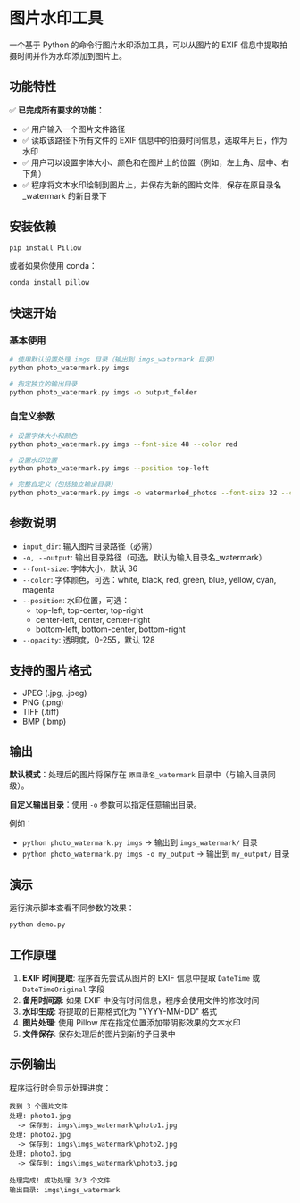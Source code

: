 # 图片水印工具

一个基于 Python 的命令行图片水印添加工具，可以从图片的 EXIF 信息中提取拍摄时间并作为水印添加到图片上。

## 功能特性

✅ **已完成所有要求的功能：**

- ✅ 用户输入一个图片文件路径
- ✅ 读取该路径下所有文件的 EXIF 信息中的拍摄时间信息，选取年月日，作为水印
- ✅ 用户可以设置字体大小、颜色和在图片上的位置（例如，左上角、居中、右下角）
- ✅ 程序将文本水印绘制到图片上，并保存为新的图片文件，保存在原目录名\_watermark 的新目录下

## 安装依赖

```bash
pip install Pillow
```

或者如果你使用 conda：

```bash
conda install pillow
```

## 快速开始

### 基本使用

```bash
# 使用默认设置处理 imgs 目录（输出到 imgs_watermark 目录）
python photo_watermark.py imgs

# 指定独立的输出目录
python photo_watermark.py imgs -o output_folder
```

### 自定义参数

```bash
# 设置字体大小和颜色
python photo_watermark.py imgs --font-size 48 --color red

# 设置水印位置
python photo_watermark.py imgs --position top-left

# 完整自定义（包括独立输出目录）
python photo_watermark.py imgs -o watermarked_photos --font-size 32 --color white --position bottom-right --opacity 180
```

## 参数说明

- `input_dir`: 输入图片目录路径（必需）
- `-o, --output`: 输出目录路径（可选，默认为输入目录名\_watermark）
- `--font-size`: 字体大小，默认 36
- `--color`: 字体颜色，可选：white, black, red, green, blue, yellow, cyan, magenta
- `--position`: 水印位置，可选：
  - top-left, top-center, top-right
  - center-left, center, center-right
  - bottom-left, bottom-center, bottom-right
- `--opacity`: 透明度，0-255，默认 128

## 支持的图片格式

- JPEG (.jpg, .jpeg)
- PNG (.png)
- TIFF (.tiff)
- BMP (.bmp)

## 输出

**默认模式**：处理后的图片将保存在 `原目录名_watermark` 目录中（与输入目录同级）。

**自定义输出目录**：使用 `-o` 参数可以指定任意输出目录。

例如：

- `python photo_watermark.py imgs` → 输出到 `imgs_watermark/` 目录
- `python photo_watermark.py imgs -o my_output` → 输出到 `my_output/` 目录

## 演示

运行演示脚本查看不同参数的效果：

```bash
python demo.py
```

## 工作原理

1. **EXIF 时间提取**: 程序首先尝试从图片的 EXIF 信息中提取 `DateTime` 或 `DateTimeOriginal` 字段
2. **备用时间源**: 如果 EXIF 中没有时间信息，程序会使用文件的修改时间
3. **水印生成**: 将提取的日期格式化为 "YYYY-MM-DD" 格式
4. **图片处理**: 使用 Pillow 库在指定位置添加带阴影效果的文本水印
5. **文件保存**: 保存处理后的图片到新的子目录中

## 示例输出

程序运行时会显示处理进度：

```
找到 3 个图片文件
处理: photo1.jpg
  -> 保存到: imgs\imgs_watermark\photo1.jpg
处理: photo2.jpg
  -> 保存到: imgs\imgs_watermark\photo2.jpg
处理: photo3.jpg
  -> 保存到: imgs\imgs_watermark\photo3.jpg

处理完成! 成功处理 3/3 个文件
输出目录: imgs\imgs_watermark
```
